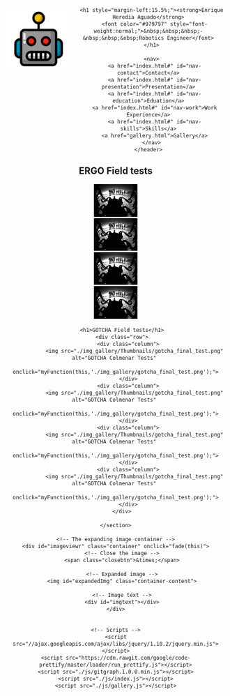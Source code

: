 <!DOCTYPE html>
<html lang="en">
  <head>
    <meta charset="UTF-8" />
    <title>Enrique Heredia Aguado</title>
    <link
      id="favicon"
      rel="shortcut icon"
      type="image/png"
      href="./img/robot.png"
    />
    <link rel="stylesheet" type="text/css" href="./css/index.css" />
    <link rel="stylesheet" type="text/css" href="./css/gitgraph.css" />
    <link rel="stylesheet" type="text/css" href="./css/gallery.css" />
  </head>
  <body>
    <header>
      <img src="./img/robot.png" alt="cool robot logo" height="150" align="left" />
      
      
      <h1 style="margin-left:15.5%;"><strong>Enrique Heredia Aguado</strong>
        <font color="#979797" style="font-weight:normal;">&nbsp;&nbsp;&nbsp;-&nbsp;&nbsp;&nbsp;Robotics Engineer</font>
      </h1>
      
      <nav>
        <a href="index.html#" id="nav-contact">Contact</a>
        <a href="index.html#" id="nav-presentation">Presentation</a>
        <a href="index.html#" id="nav-education">Eduation</a>
        <a href="index.html#" id="nav-work">Work Experience</a>
        <a href="index.html#" id="nav-skills">Skills</a>
        <a href="gallery.html">Gallery</a>
      </nav>
    </header>
<body>
    <section>
        <!-- The grid: four columns -->
        <h1>ERGO Field tests</h1>
        <div class="row">
            <div class="column">
                <img src="./img_gallery/Thumbnails/ergo_final_test_shotD2018_346_12_01_23X8_02Y7_99H0_20.png" alt="ERGO Morocco final tests" 
                onclick="myFunction(this,'./img_gallery/ergo_final_test_shotD2018_346_12_01_23X8_02Y7_99H0_20.png');">
            </div>
            <div class="column">
                <img src="./img_gallery/Thumbnails/ergo_final_test_shotD2018_346_12_01_23X8_02Y7_99H0_20.png" alt="ERGO Morocco final tests" 
                onclick="myFunction(this,'./img_gallery/ergo_final_test_shotD2018_346_12_01_23X8_02Y7_99H0_20.png');">
            </div>
            <div class="column">
                <img src="./img_gallery/Thumbnails/ergo_final_test_shotD2018_346_12_01_23X8_02Y7_99H0_20.png" alt="ERGO Morocco final tests" 
                onclick="myFunction(this,'./img_gallery/ergo_final_test_shotD2018_346_12_01_23X8_02Y7_99H0_20.png');">
            </div>
            <div class="column">
                <img src="./img_gallery/Thumbnails/ergo_final_test_shotD2018_346_12_01_23X8_02Y7_99H0_20.png" alt="ERGO Morocco final tests" 
                onclick="myFunction(this,'./img_gallery/ergo_final_test_shotD2018_346_12_01_23X8_02Y7_99H0_20.png');">
            </div>
        </div>
        
        <h1>GOTCHA Field tests</h1>
        <div class="row">
            <div class="column">
                <img src="./img_gallery/Thumbnails/gotcha_final_test.png" alt="GOTCHA Colmenar Tests" 
                onclick="myFunction(this,'./img_gallery/gotcha_final_test.png');">
            </div>
            <div class="column">
                <img src="./img_gallery/Thumbnails/gotcha_final_test.png" alt="GOTCHA Colmenar Tests" 
                onclick="myFunction(this,'./img_gallery/gotcha_final_test.png');">
            </div>
            <div class="column">
                <img src="./img_gallery/Thumbnails/gotcha_final_test.png" alt="GOTCHA Colmenar Tests" 
                onclick="myFunction(this,'./img_gallery/gotcha_final_test.png');">
            </div>
            <div class="column">
                <img src="./img_gallery/Thumbnails/gotcha_final_test.png" alt="GOTCHA Colmenar Tests" 
                onclick="myFunction(this,'./img_gallery/gotcha_final_test.png');">
            </div>
        </div>

    </section>

    <!-- The expanding image container -->
    <div id="imageviewr" class="container" onclick="fade(this)">
        <!-- Close the image -->
        <span class="closebtn">&times;</span>

        <!-- Expanded image -->
        <img id="expandedImg" class="container-content">

        <!-- Image text -->
        <div id="imgtext"></div>
    </div>


    <!-- Scripts -->
    <script src="//ajax.googleapis.com/ajax/libs/jquery/1.10.2/jquery.min.js"></script>
    <script src="https://cdn.rawgit.com/google/code-prettify/master/loader/run_prettify.js"></script>
    <script src="./js/gitgraph.1.0.0.min.js"></script>
    <script src="./js/index.js"></script>
    <script src="./js/gallery.js"></script>
</body>
</html>